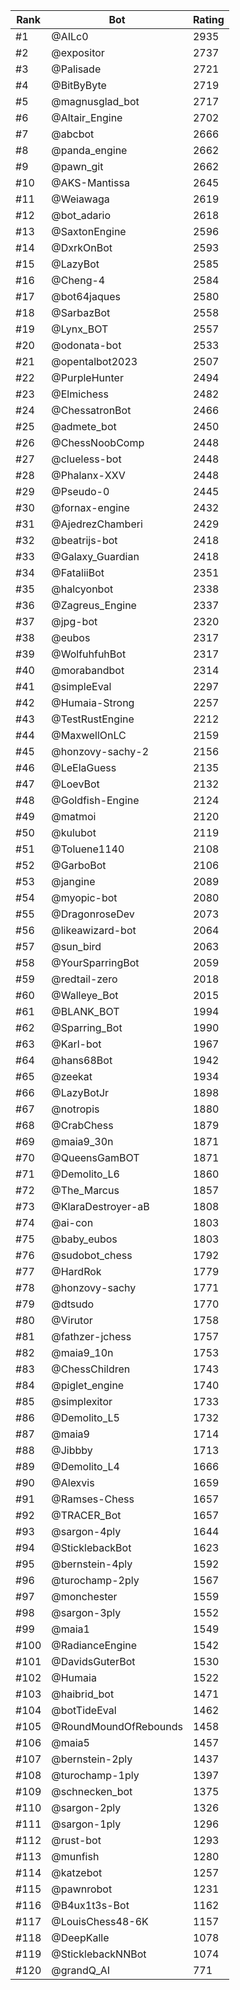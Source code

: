 Rank|Bot|Rating
---|---|---
#1|@AILc0|2935
#2|@expositor|2737
#3|@Palisade|2721
#4|@BitByByte|2719
#5|@magnusglad_bot|2717
#6|@Altair_Engine|2702
#7|@abcbot|2666
#8|@panda_engine|2662
#9|@pawn_git|2662
#10|@AKS-Mantissa|2645
#11|@Weiawaga|2619
#12|@bot_adario|2618
#13|@SaxtonEngine|2596
#14|@DxrkOnBot|2593
#15|@LazyBot|2585
#16|@Cheng-4|2584
#17|@bot64jaques|2580
#18|@SarbazBot|2558
#19|@Lynx_BOT|2557
#20|@odonata-bot|2533
#21|@opentalbot2023|2507
#22|@PurpleHunter|2494
#23|@Elmichess|2482
#24|@ChessatronBot|2466
#25|@admete_bot|2450
#26|@ChessNoobComp|2448
#27|@clueless-bot|2448
#28|@Phalanx-XXV|2448
#29|@Pseudo-0|2445
#30|@fornax-engine|2432
#31|@AjedrezChamberi|2429
#32|@beatrijs-bot|2418
#33|@Galaxy_Guardian|2418
#34|@FataliiBot|2351
#35|@halcyonbot|2338
#36|@Zagreus_Engine|2337
#37|@jpg-bot|2320
#38|@eubos|2317
#39|@WolfuhfuhBot|2317
#40|@morabandbot|2314
#41|@simpleEval|2297
#42|@Humaia-Strong|2257
#43|@TestRustEngine|2212
#44|@MaxwellOnLC|2159
#45|@honzovy-sachy-2|2156
#46|@LeElaGuess|2135
#47|@LoevBot|2132
#48|@Goldfish-Engine|2124
#49|@matmoi|2120
#50|@kulubot|2119
#51|@Toluene1140|2108
#52|@GarboBot|2106
#53|@jangine|2089
#54|@myopic-bot|2080
#55|@DragonroseDev|2073
#56|@likeawizard-bot|2064
#57|@sun_bird|2063
#58|@YourSparringBot|2059
#59|@redtail-zero|2018
#60|@Walleye_Bot|2015
#61|@BLANK_BOT|1994
#62|@Sparring_Bot|1990
#63|@Karl-bot|1967
#64|@hans68Bot|1942
#65|@zeekat|1934
#66|@LazyBotJr|1898
#67|@notropis|1880
#68|@CrabChess|1879
#69|@maia9_30n|1871
#70|@QueensGamBOT|1871
#71|@Demolito_L6|1860
#72|@The_Marcus|1857
#73|@KlaraDestroyer-aB|1808
#74|@ai-con|1803
#75|@baby_eubos|1803
#76|@sudobot_chess|1792
#77|@HardRok|1779
#78|@honzovy-sachy|1771
#79|@dtsudo|1770
#80|@Virutor|1758
#81|@fathzer-jchess|1757
#82|@maia9_10n|1753
#83|@ChessChildren|1743
#84|@piglet_engine|1740
#85|@simplexitor|1733
#86|@Demolito_L5|1732
#87|@maia9|1714
#88|@Jibbby|1713
#89|@Demolito_L4|1666
#90|@Alexvis|1659
#91|@Ramses-Chess|1657
#92|@TRACER_Bot|1657
#93|@sargon-4ply|1644
#94|@SticklebackBot|1623
#95|@bernstein-4ply|1592
#96|@turochamp-2ply|1567
#97|@monchester|1559
#98|@sargon-3ply|1552
#99|@maia1|1549
#100|@RadianceEngine|1542
#101|@DavidsGuterBot|1530
#102|@Humaia|1522
#103|@haibrid_bot|1471
#104|@botTideEval|1462
#105|@RoundMoundOfRebounds|1458
#106|@maia5|1457
#107|@bernstein-2ply|1437
#108|@turochamp-1ply|1397
#109|@schnecken_bot|1375
#110|@sargon-2ply|1326
#111|@sargon-1ply|1296
#112|@rust-bot|1293
#113|@munfish|1280
#114|@katzebot|1257
#115|@pawnrobot|1231
#116|@B4ux1t3s-Bot|1162
#117|@LouisChess48-6K|1157
#118|@DeepKalle|1078
#119|@SticklebackNNBot|1074
#120|@grandQ_AI|771
